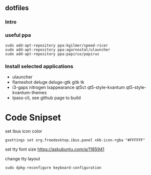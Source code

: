 ## dotfiles

### Intro

### useful ppa
```
sudo add-apt-repository ppa:kgilmer/speed-ricer
sudo add-apt-repository ppa:agornostal/ulauncher
sudo add-apt-repository ppa:papirus/papirus
```

### Install selected applications
 - ulauncher
 - flameshot deluge deluge-gtk gitk tk
 - i3-gaps nitrogen lxappearance qt5ct qt5-style-kvantum qt5-style-kvantum-themes
 - lpass-cli, see github page to build

# Code Snipset

set ibus icon color
```
gsettings set org.freedesktop.ibus.panel xkb-icon-rgba "#FFFFFF"
```

set tty font size
https://askubuntu.com/a/1185941

change tty layout
```
sudo dpkg-reconfigure keyboard-configuration
```